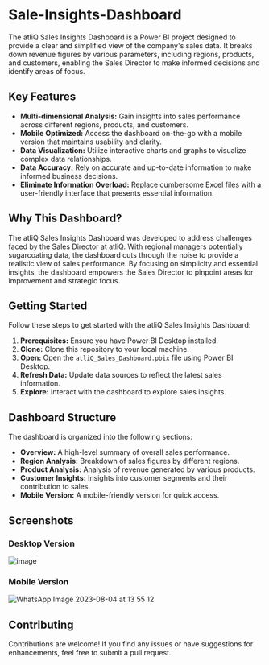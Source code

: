 # Sale-Insights-Dashboard



The atliQ Sales Insights Dashboard is a Power BI project designed to provide a clear and simplified view of the company's sales data. It breaks down revenue figures by various parameters, including regions, products, and customers, enabling the Sales Director to make informed decisions and identify areas of focus.

## Key Features

- **Multi-dimensional Analysis:** Gain insights into sales performance across different regions, products, and customers.
- **Mobile Optimized:** Access the dashboard on-the-go with a mobile version that maintains usability and clarity.
- **Data Visualization:** Utilize interactive charts and graphs to visualize complex data relationships.
- **Data Accuracy:** Rely on accurate and up-to-date information to make informed business decisions.
- **Eliminate Information Overload:** Replace cumbersome Excel files with a user-friendly interface that presents essential information.

## Why This Dashboard?

The atliQ Sales Insights Dashboard was developed to address challenges faced by the Sales Director at atliQ. With regional managers potentially sugarcoating data, the dashboard cuts through the noise to provide a realistic view of sales performance. By focusing on simplicity and essential insights, the dashboard empowers the Sales Director to pinpoint areas for improvement and strategic focus.

## Getting Started

Follow these steps to get started with the atliQ Sales Insights Dashboard:

1. **Prerequisites:** Ensure you have Power BI Desktop installed.
2. **Clone:** Clone this repository to your local machine.
3. **Open:** Open the `atliQ_Sales_Dashboard.pbix` file using Power BI Desktop.
4. **Refresh Data:** Update data sources to reflect the latest sales information.
5. **Explore:** Interact with the dashboard to explore sales insights.

## Dashboard Structure

The dashboard is organized into the following sections:

- **Overview:** A high-level summary of overall sales performance.
- **Region Analysis:** Breakdown of sales figures by different regions.
- **Product Analysis:** Analysis of revenue generated by various products.
- **Customer Insights:** Insights into customer segments and their contribution to sales.
- **Mobile Version:** A mobile-friendly version for quick access.

## Screenshots

### Desktop Version

![image](https://github.com/Akshit-Rana/Sale-Insights-Dashboard/assets/121176455/13538ea0-d941-4eed-812c-011dc49e6cc6)


### Mobile Version

![WhatsApp Image 2023-08-04 at 13 55 12](https://github.com/Akshit-Rana/Sale-Insights-Dashboard/assets/121176455/d6a12200-9983-4ab8-86e6-23b36ea2d48c)


## Contributing

Contributions are welcome! If you find any issues or have suggestions for enhancements, feel free to submit a pull request.
